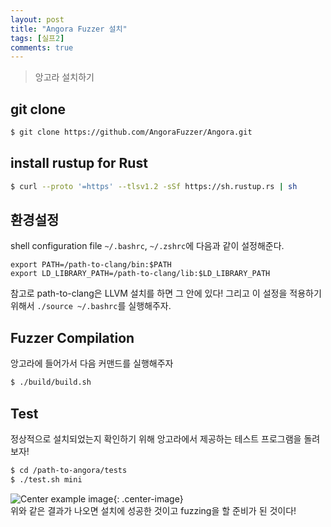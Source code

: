 ```yaml
---
layout: post
title: "Angora Fuzzer 설치"
tags: [실프2]
comments: true
---
```


> 앙고라 설치하기  

## git clone  
~~~bash
$ git clone https://github.com/AngoraFuzzer/Angora.git
~~~

## install rustup for Rust  
~~~bash
$ curl --proto '=https' --tlsv1.2 -sSf https://sh.rustup.rs | sh
~~~

## 환경설정  
shell configuration file `~/.bashrc`, `~/.zshrc`에 다음과 같이 설정해준다.  
~~~
export PATH=/path-to-clang/bin:$PATH
export LD_LIBRARY_PATH=/path-to-clang/lib:$LD_LIBRARY_PATH
~~~
참고로 path-to-clang은 LLVM 설치를 하면 그 안에 있다! 그리고 이 설정을 적용하기 위해서 `./source ~/.bashrc`를 실행해주자.  

## Fuzzer Compilation  
앙고라에 들어가서 다음 커맨드를 실행해주자  
~~~bash 
$ ./build/build.sh
~~~

## Test  
정상적으로 설치되었는지 확인하기 위해 앙고라에서 제공하는 테스트 프로그램을 돌려보자!  
~~~bash
$ cd /path-to-angora/tests
$ ./test.sh mini
~~~

![Center example image](https://user-images.githubusercontent.com/35067611/75654519-424d2c80-5ca3-11ea-92a9-7f316c5d304c.png "Center"){: .center-image}  
위와 같은 결과가 나오면 설치에 성공한 것이고 fuzzing을 할 준비가 된 것이다!  

